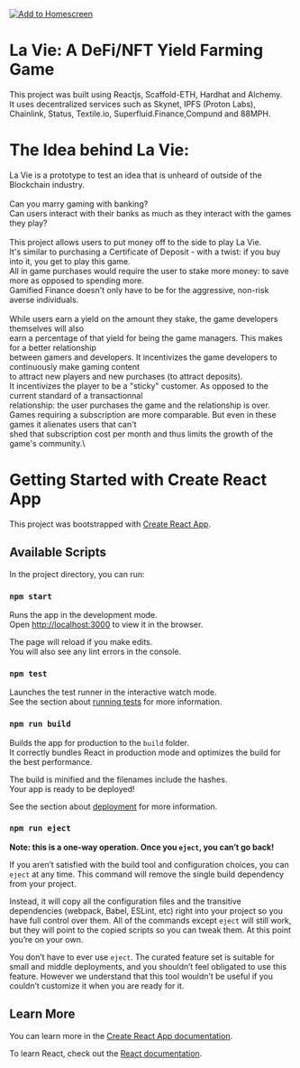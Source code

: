 [![Add to Homescreen](https://img.shields.io/badge/Skynet-Add%20To%20Homescreen-00c65e?logo=skynet&labelColor=0d0d0d)](https://homescreen.hns.siasky.net/#/skylink/CABxnNNHwwPMXI0iQl2k-AE9yQZEdcacbWWs5G6nl8UmHw)

# La Vie: A DeFi/NFT Yield Farming Game
This project was built using Reactjs, Scaffold-ETH, Hardhat and Alchemy.\
It uses decentralized services such as Skynet, IPFS (Proton Labs), Chainlink, Status, Textile.io, Superfluid.Finance,Compund and 88MPH.

# The Idea behind La Vie:
La Vie is a prototype to test an idea that is unheard of outside of the Blockchain industry.\
\
Can you marry gaming with banking?\
Can users interact with their banks as much as they interact with the games they play?\
\
This project allows users to put money off to the side to play La Vie.\
It's similar to purchasing a Certificate of Deposit - with a twist: if you buy into it, you get to play this game.\
All in game purchases would require the user to stake more money: to save more as opposed to spending more.\
Gamified Finance doesn't only have to be for the aggressive, non-risk averse individuals. \
\
While users earn a yield on the amount they stake, the game developers themselves will also\
earn a percentage of that yield for being the game managers. This makes for a better relationship\
between gamers and developers. It incentivizes the game developers to continuously make gaming content\
to attract new players and new purchases (to attract deposits).\
It incentivizes the player to be a "sticky" customer. As opposed to the current standard of a transactionnal\
relationship: the user purchases the game and the relationship is over.\
Games requiring a subscription are more comparable. But even in these games it alienates users that can't\
shed that subscription cost per month and thus limits the growth of the game's community.\



# Getting Started with Create React App

This project was bootstrapped with [Create React App](https://github.com/facebook/create-react-app).

## Available Scripts

In the project directory, you can run:

### `npm start`

Runs the app in the development mode.\
Open [http://localhost:3000](http://localhost:3000) to view it in the browser.

The page will reload if you make edits.\
You will also see any lint errors in the console.

### `npm test`

Launches the test runner in the interactive watch mode.\
See the section about [running tests](https://facebook.github.io/create-react-app/docs/running-tests) for more information.

### `npm run build`

Builds the app for production to the `build` folder.\
It correctly bundles React in production mode and optimizes the build for the best performance.

The build is minified and the filenames include the hashes.\
Your app is ready to be deployed!

See the section about [deployment](https://facebook.github.io/create-react-app/docs/deployment) for more information.

### `npm run eject`

**Note: this is a one-way operation. Once you `eject`, you can’t go back!**

If you aren’t satisfied with the build tool and configuration choices, you can `eject` at any time. This command will remove the single build dependency from your project.

Instead, it will copy all the configuration files and the transitive dependencies (webpack, Babel, ESLint, etc) right into your project so you have full control over them. All of the commands except `eject` will still work, but they will point to the copied scripts so you can tweak them. At this point you’re on your own.

You don’t have to ever use `eject`. The curated feature set is suitable for small and middle deployments, and you shouldn’t feel obligated to use this feature. However we understand that this tool wouldn’t be useful if you couldn’t customize it when you are ready for it.

## Learn More

You can learn more in the [Create React App documentation](https://facebook.github.io/create-react-app/docs/getting-started).

To learn React, check out the [React documentation](https://reactjs.org/).
